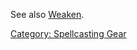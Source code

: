 See also [Weaken](Weaken "wikilink").

[Category: Spellcasting Gear](Category:_Spellcasting_Gear "wikilink")
